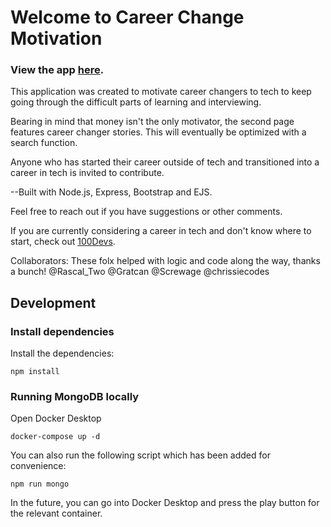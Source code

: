 # Welcome to Career Change Motivation

### View the app [here](https://careermotivation.onrender.com).

This application was created to motivate career changers to tech to keep going through the difficult parts of learning and interviewing. 

Bearing in mind that money isn't the only motivator, the second page features career changer stories. This will eventually be optimized with a search function.

Anyone who has started their career outside of tech and transitioned into a career in tech is invited to contribute.

--Built with Node.js, Express, Bootstrap and EJS.

Feel free to reach out if you have suggestions or other comments.

If you are currently considering a career in tech and don't know where to start, check out [100Devs](https://leonnoel.com/100devs/).


Collaborators: These folx helped with logic and code along the way, thanks a bunch! @Rascal_Two @Gratcan @Screwage @chrissiecodes


## Development

### Install dependencies

Install the dependencies:

    npm install


### Running MongoDB locally

Open Docker Desktop

    docker-compose up -d

You can also run the following script which has been added for convenience:

    npm run mongo

In the future, you can go into Docker Desktop and press the play button for the relevant container.
